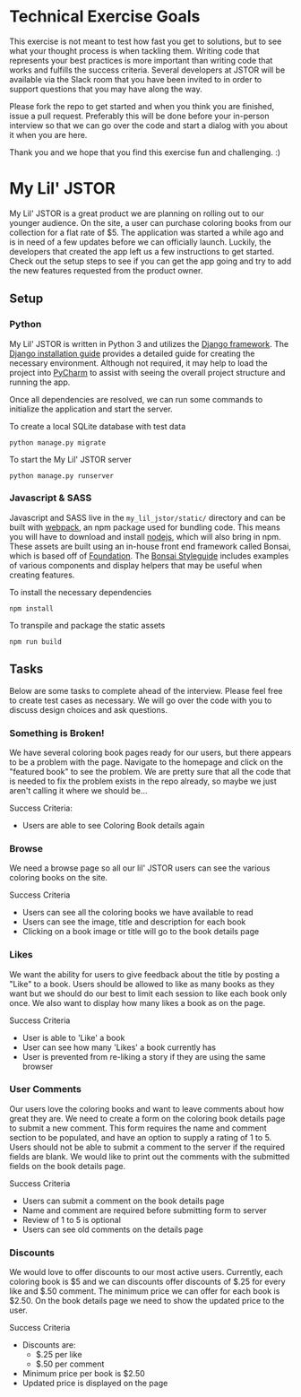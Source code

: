 # Technical Exercise Goals

This exercise is not meant to test how fast you get to solutions, but to see what your thought process
is when tackling them. Writing code that represents your best practices is more important than writing
code that works and fulfills the success criteria. Several developers at JSTOR will be available via the
Slack room that you have been invited to in order to support questions that you may have along the way.

Please fork the repo to get started and when you think you are finished, issue a pull request. Preferably
this will be done before your in-person interview so that we can go over the code and start a dialog with
you about it when you are here.

Thank you and we hope that you find this exercise fun and challenging. :)

# My Lil' JSTOR

My Lil' JSTOR is a great product we are planning on rolling out to our younger audience. On the site, a user can
purchase coloring books from our collection for a flat rate of $5. The application was started a while ago and 
is in need of a few updates before we can officially launch. Luckily, the developers that created the app left us a 
few instructions to get started. Check out the setup steps to see if you can get the app going and 
try to add the new features requested from the product owner. 


## Setup 

### Python
My Lil' JSTOR is written in Python 3 and utilizes the [Django framework](https://www.djangoproject.com/).
The [Django installation guide](https://docs.djangoproject.com/en/1.11/intro/install/) provides a detailed guide
for creating the necessary environment. Although not required, it may help to load the project into 
[PyCharm](https://www.jetbrains.com/pycharm/) to assist with seeing the overall project structure and running the app.

Once all dependencies are resolved, we can run some commands to initialize the application and start the server.

To create a local SQLite database with test data
```
python manage.py migrate
```

To start the My Lil' JSTOR server
```
python manage.py runserver
```

### Javascript & SASS
Javascript and SASS live in the `my_lil_jstor/static/` directory and can be built with [webpack](https://webpack.github.io/), 
an npm package used for bundling code. This means you will have to download and install [nodejs](https://nodejs.org/en/), 
which will also bring in npm. These assets are built using an in-house front end framework called Bonsai, 
which is based off of [Foundation](https://foundation.zurb.com/). The [Bonsai Styleguide](https://www.jstor.org/styleguide) 
includes examples of various components and display helpers
that may be useful when creating features.   

To install the necessary dependencies
```
npm install
```

To transpile and package the static assets
```
npm run build
```

## Tasks

Below are some tasks to complete ahead of the interview. Please feel free to create test cases as necessary. We will go
over the code with you to discuss design choices and ask questions. 

### Something is Broken!

We have several coloring book pages ready for our users, but there appears to be a problem with the page.
Navigate to the homepage and click on the "featured book" to see the problem. We are pretty sure
that all the code that is needed to fix the problem exists in the repo already, so maybe we just aren't
calling it where we should be...

Success Criteria:
* Users are able to see Coloring Book details again

### Browse

We need a browse page so all our lil' JSTOR users can see the various coloring books on the site.

Success Criteria
* Users can see all the coloring books we have available to read
* Users can see the image, title and description for each book
* Clicking on a book image or title will go to the book details page

### Likes

We want the ability for users to give feedback about the title by posting a "Like" to a book. 
Users should be allowed to like as many books as they want but we should do our best to limit each session to
like each book only once. We also want to display how many likes a book as on the page.

Success Criteria
* User is able to 'Like' a book 
* User can see how many 'Likes' a book currently has
* User is prevented from re-liking a story if they are using the same browser


### User Comments

Our users love the coloring books and want to leave comments about how great they are. 
We need to create a form on the coloring book details page to submit a new comment. 
This form requires the name and comment section to be populated, and have an option to supply a rating of 1 to 5.
Users should not be able to submit a comment to the server if the required fields are blank. We would like to print out the 
comments with the submitted fields on the book details page.

Success Criteria
* Users can submit a comment on the book details page
* Name and comment are required before submitting form to server
* Review of 1 to 5 is optional
* Users can see old comments on the details page


### Discounts

We would love to offer discounts to our most active users. Currently, each coloring book is $5 and we can discounts offer discounts of
$.25 for every like and $.50 comment. The minimum price we can offer for each book is $2.50. On the book details page we need
to show the updated price to the user. 

Success Criteria
* Discounts are: 
    - $.25 per like
    - $.50 per comment
* Minimum price per book is $2.50
* Updated price is displayed on the page
